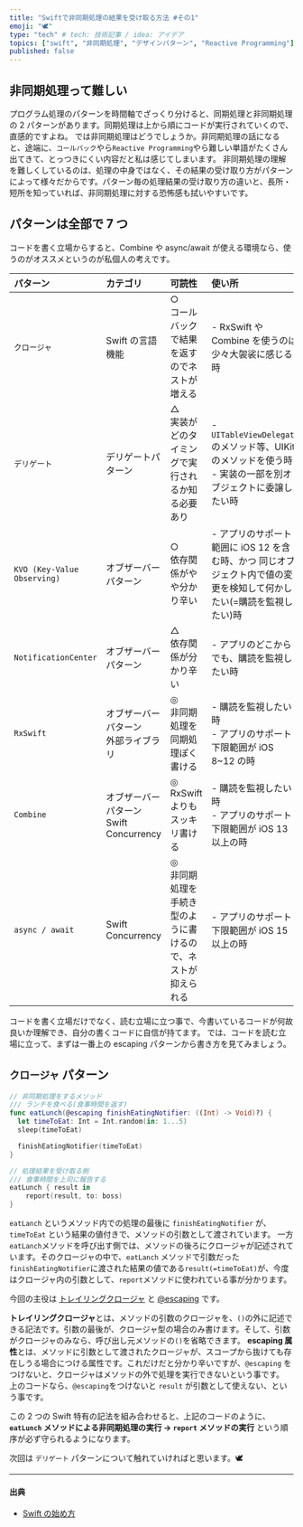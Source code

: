```yaml
---
title: "Swiftで非同期処理の結果を受け取る方法 #その1"
emoji: "🕊"
type: "tech" # tech: 技術記事 / idea: アイデア
topics: ["swift", "非同期処理", "デザインパターン", "Reactive Programming"]
published: false
---
```


## 非同期処理って難しい

プログラム処理のパターンを時間軸でざっくり分けると、同期処理と非同期処理の 2 パターンがあります。同期処理は上から順にコードが実行されていくので、直感的ですよね。
では非同期処理はどうでしょうか。非同期処理の話になると、途端に、`コールバック`やら`Reactive Programming`やら難しい単語がたくさん出てきて、とっつきにくい内容だと私は感じてしまいます。
非同期処理の理解を難しくしているのは、処理の中身ではなく、その結果の受け取り方がパターンによって様々だからです。パターン毎の処理結果の受け取り方の違いと、長所・短所を知っていれば、非同期処理に対する恐怖感も拭いやすいです。

## パターンは全部で 7 つ

コードを書く立場からすると、Combine や async/await が使える環境なら、使うのがオススメというのが私個人の考えです。

| パターン                    | カテゴリ                                  | 可読性                                                          | 使い所                                                                                                               |
| :-------------------------- | :---------------------------------------- | :-------------------------------------------------------------- | :------------------------------------------------------------------------------------------------------------------- |
| `クロージャ`                | Swift の言語機能                          | ○<br>コールバックで結果を返すのでネストが増える                 | - RxSwift や Combine を使うのは少々大袈裟に感じる時                                                                  |
| `デリゲート`                | デリゲートパターン                        | △<br>実装がどのタイミングで実行されるか知る必要あり             | - `UITableViewDelegate`のメソッド等、UIKit のメソッドを使う時<br>- 実装の一部を別オブジェクトに委譲したい時          |
| `KVO (Key-Value Observing)` | オブザーバーパターン                      | ○<br>依存関係がやや分かり辛い                                   | - アプリのサポート範囲に iOS 12 を含む時、かつ 同じオブジェクト内で値の変更を検知して何かしたい(=購読を監視したい)時 |
| `NotificationCenter`        | オブザーバーパターン                      | △<br>依存関係が分かり辛い                                       | - アプリのどこからでも、購読を監視したい時                                                                           |
| `RxSwift`                   | オブザーバーパターン<br>外部ライブラリ    | ◎<br>非同期処理を同期処理ぽく書ける                             | - 購読を監視したい時 <br> - アプリのサポート下限範囲が iOS 8~12 の時                                                 |
| `Combine`                   | オブザーバーパターン<br>Swift Concurrency | ◎<br>RxSwift よりもスッキリ書ける                               | - 購読を監視したい時<br> - アプリのサポート下限範囲が iOS 13 以上の時                                                |
| `async / await`             | Swift Concurrency                         | ◎<br>非同期処理を手続き型のように書けるので、ネストが抑えられる | - アプリのサポート下限範囲が iOS 15 以上の時                                                                         |

コードを書く立場だけでなく、読む立場に立つ事で、今書いているコードが何故良いか理解でき、自分の書くコードに自信が持てます。
では、コードを読む立場に立って、まずは一番上の escaping パターンから書き方を見てみましょう。

## `クロージャ` パターン

```swift
// 非同期処理をするメソッド
/// ランチを食べる(食事時間を返す)
func eatLunch(@escaping finishEatingNotifier: ((Int) -> Void)?) {
  let timeToEat: Int = Int.random(in: 1...5)
  sleep(timeToEat)

  finishEatingNotifier(timeToEat)
}

// 処理結果を受け取る側
/// 食事時間を上司に報告する
eatLunch { result in
    report(result, to: boss)
}
```

`eatLanch` というメソッド内での処理の最後に `finishEatingNotifier` が、`timeToEat` という結果の値付きで、メソッドの引数として渡されています。
一方 `eatLanch`メソッドを呼び出す側では、メソッドの後ろにクロージャが記述されています。そのクロージャの中で、`eatLanch` メソッドで引数だった`finishEatingNotifier`に渡された結果の値である`result(=timeToEat)`が、今度はクロージャ内の引数として、`report`メソッドに使われている事が分かります。

今回の主役は [トレイリングクロージャ](https://swift.codelly.dev/guide/%E3%82%AF%E3%83%AD%E3%83%BC%E3%82%B8%E3%83%A3/#%E3%83%88%E3%83%AC%E3%82%A4%E3%83%AA%E3%83%B3%E3%82%B0%E3%82%AF%E3%83%AD%E3%83%BC%E3%82%B8%E3%83%A3) と [@escaping](https://swift.codelly.dev/guide/%E3%82%AF%E3%83%AD%E3%83%BC%E3%82%B8%E3%83%A3/#escaping) です。

**トレイリングクロージャ**とは、メソッドの引数のクロージャを、`()`の外に記述できる記法です。引数の最後が、クロージャ型の場合のみ書けます。そして、引数がクロージャのみなら、呼び出し元メソッドの`()`を省略できます。
**escaping 属性**とは、メソッドに引数として渡されたクロージャが、スコープから抜けても存在しうる場合につける属性です。これだけだと分かり辛いですが、`@escaping` をつけないと、クロージャはメソッドの外で処理を実行できないという事です。
上のコードなら、`@escaping`をつけないと `result` が引数として使えない、という事です。

この 2 つの Swift 特有の記法を組み合わせると、上記のコードのように、
**`eatLunch` メソッドによる非同期処理の実行 → `report` メソッドの実行**
という順序が必ず守られるようになります。

次回は `デリゲート` パターンについて触れていければと思います。🕊

---

#### 出典

- [Swift の始め方](https://swift.codelly.dev)
